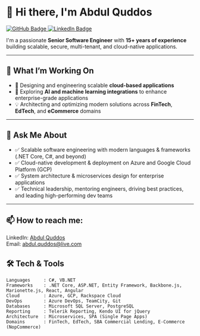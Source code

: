 # 👋 Hi there, I'm Abdul Quddos

<p align="left">
  <a href="https://github.com/abdulquddos">
    <img src="https://img.shields.io/badge/-@AbdulQuddos-181717?style=flat-square&logo=github" alt="GitHub Badge" />
  </a>
  <a href="https://www.linkedin.com/in/abdulquddos/" target="_blank">
    <img src="https://img.shields.io/badge/-Abdul%20Quddos-blue?style=flat-square&logo=linkedin&logoColor=white" alt="LinkedIn Badge" />
  </a>
</p>

I'm a passionate **Senior Software Engineer** with **15+ years of experience** building scalable, secure, multi-tenant, and cloud-native applications.

---

## 🚀 What I’m Working On
- 🔭 Designing and engineering scalable **cloud-based applications**
- 🌱 Exploring **AI and machine learning integrations** to enhance enterprise-grade applications
- 💡 Architecting and optimizing modern solutions across **FinTech**, **EdTech**, and **eCommerce** domains

---

## 🧠 Ask Me About
- ✅ Scalable software engineering with modern languages & frameworks (.NET Core, C#, and beyond)
- ✅ Cloud-native development & deployment on Azure and Google Cloud Platform (GCP)
- ✅ System architecture & microservices design for enterprise applications
- ✅ Technical leadership, mentoring engineers, driving best practices, and leading high-performing dev teams

---

## 📫 How to reach me: 
LinkedIn: <a href="https://www.linkedin.com/in/abdulquddos/" target="_blank">Abdul Quddos</a>
<br>
Email: <a href="mailto:abdul.quddos@live.com" target="_blank">abdul.quddos@live.com</a>

## 🛠️ Tech & Tools

```text
Languages     : C#, VB.NET
Frameworks    : .NET Core, ASP.NET, Entity Framework, Backbone.js, Marionette.js, React, Angular
Cloud         : Azure, GCP, Rackspace Cloud
DevOps        : Azure DevOps, TeamCity, Git
Databases     : Microsoft SQL Server, PostgreSQL
Reporting     : Telerik Reporting, Kendo UI for jQuery
Architecture  : Microservices, SPA (Single Page Apps)
Domains       : FinTech, EdTech, SBA Commercial Lending, E-Commerce (NopCommerce)


